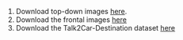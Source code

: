 1. Download top-down images [here](https://drive.google.com/file/d/1lrgghIVYPxCboZ77eTO8cdFcm_6mcZga/view?usp=sharing).
2. Download the frontal images [here](https://drive.google.com/file/d/1bhcdej7IFj5GqfvXGrHGPk2Knxe77pek/view?usp=sharing)
3. Download the Talk2Car-Destination dataset [here](https://drive.google.com/file/d/1hZ-3OOAdpFUjkGyObi0xqg10U62UNOrj/view?usp=sharing)